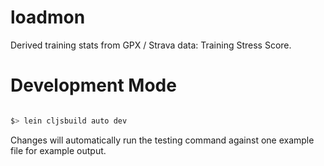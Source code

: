 # loadmon

Derived training stats from GPX / Strava data: Training Stress Score.

# Development Mode

```sh

$> lein cljsbuild auto dev

```

Changes will automatically run the testing command against one example file for
example output.
